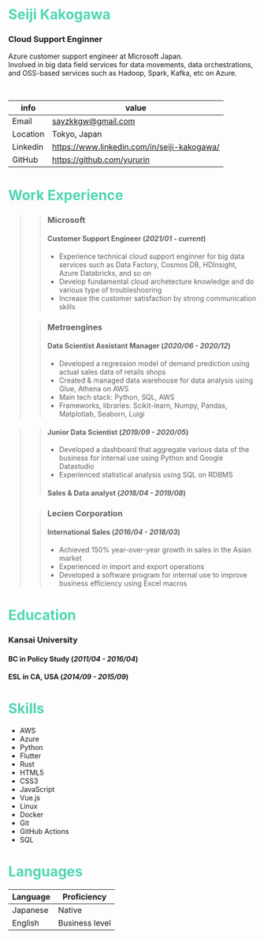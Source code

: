 # <span style="color: #51d6b3;"> Seiji Kakogawa </span>
### Cloud Support Enginner
Azure customer support engineer at Microsoft Japan. <br>
Involved in big data field services for data movements, data orchestrations, and OSS-based services such as Hadoop, Spark, Kafka, etc on Azure.

<br>

|info|value|
-----|------------------|
|Email|sayzkkgw@gmail.com|
|Location|Tokyo, Japan|
|Linkedin|https://www.linkedin.com/in/seiji-kakogawa/|
|GitHub|https://github.com/yururin|

# <span style="color: #51d6b3;">Work Experience</span>
>>### Microsoft
>> #### Customer Support Engineer (*2021/01 - current*)
>>- Experience technical cloud support enginner for big data services such as Data Factory, Cosmos DB, HDInsight, Azure Databricks, and so on
>>- Develop fundamental cloud archetecture knowledge and do various type of troubleshooring
>>- Increase the customer satisfaction by strong communication skills
>
>>### Metroengines
>>#### Data Scientist Assistant Manager (*2020/06 - 2020/12*)
>>- Developed a regression model of demand prediction using actual sales data of retails shops
>>- Created & managed data warehouse for data analysis using Glue, Athena on AWS
>>- Main tech stack: Python, SQL, AWS
>>- Frameworks, libraries: Scikit-learn, Numpy, Pandas, Matplotlab, Seaborn, Luigi

>>#### Junior Data Scientist (*2019/09 - 2020/05*)
>>- Developed a dashboard that aggregate various data of the business for internal use using Python and Google Datastudio
>>- Experienced statistical analysis using SQL on RDBMS
>>#### Sales & Data analyst (*2018/04 - 2019/08*)
>
>>### Lecien Corporation
>>#### International Sales (*2016/04 - 2018/03*)
>>- Achieved 150% year-over-year growth in sales in the Asian market
>>- Experienced in import and export operations
>>- Developed a software program for internal use to improve business efficiency using Excel macros

# <span style="color: #51d6b3;">Education</span>
### Kansai University
#### BC in Policy Study (*2011/04 - 2016/04*)
#### ESL in CA, USA (*2014/09 - 2015/09*)

# <span style="color: #51d6b3;">Skills</span>
- AWS
- Azure
- Python
- Flutter
- Rust
- HTML5
- CSS3
- JavaScript
- Vue.js
- Linux
- Docker
- Git
- GitHub Actions
- SQL

# <span style="color: #51d6b3;">Languages</span>

|Language|Proficiency|
|---------|-----------|
|Japanese|Native|
|English|Business level|
